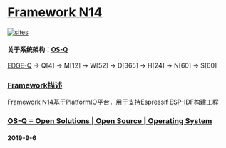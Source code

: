 ﻿# [Framework N14](https://github.com/OS-Q/N14)
[![sites](http://182.61.61.133/OS-Q.png)](http://www.OS-Q.com)
#### 关于系统架构：[OS-Q](https://github.com/OS-Q/OS-Q)
[EDGE-Q](https://github.com/OS-Q/EDGE-Q) -> Q[4] -> M[12] -> W[52] -> D[365] -> H[24] -> N[60] -> S[60]

### [Framework描述](https://github.com/OS-Q/N14/wiki) 

[Framework N14](https://github.com/OS-Q/N14)基于PlatformIO平台，用于支持Espressif [ESP-IDF](https://github.com/espressif/esp-idf)构建工程

### [OS-Q = Open Solutions | Open Source |  Operating System ](http://www.OS-Q.com/N14)
####  2019-9-6